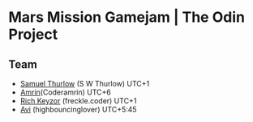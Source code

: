 # Mars Mission Gamejam | The Odin Project
## Team
- [Samuel Thurlow](https://github.com/SWThurlow) (S W Thurlow) UTC+1
- [Amrin](https://github.com/Coderamrin)(Coderamrin) UTC+6
- [Rich Keyzor](https://github.com/Web-Dev-Rich) (freckle.coder) UTC+1
- [Avi](https://github.com/highbouncinglover) (highbouncinglover) UTC+5:45 
